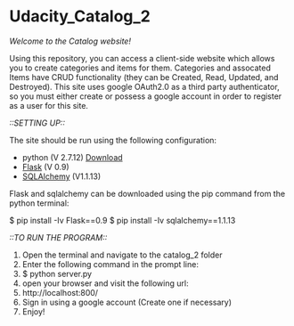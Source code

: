 # Udacity_Catalog_2

<em>Welcome to the Catalog website!</em>

Using this repository, you can access a client-side website which allows you to create categories and items for them. Categories and assocated Items have CRUD functionality (they can be Created, Read, Updated, and Destroyed). This site uses google OAuth2.0 as a third party authenticator, so you must either create or possess a google account in order to register as a user for this site.

<em>::SETTING UP::</em>

The site should be run using the following configuration:
<ul>
<li>python (V 2.7.12) <a href="https://www.python.org/downloads/">Download</a></li>
<li><a href="http://flask.pocoo.org/docs/0.12/">Flask</a> (V 0.9)</li>
<li><a href="http://docs.sqlalchemy.org/en/rel_1_1/">SQLAlchemy</a> (V1.1.13)</li>
</ul>

Flask and sqlalchemy can be downloaded using the pip command from the python terminal:

$  pip install -Iv Flask==0.9
$  pip install -Iv sqlalchemy==1.1.13

<em>::TO RUN THE PROGRAM::</em>
<ol>
<li>Open the terminal and navigate to the catalog_2 folder</li>
<li>Enter the following command in the prompt line:<li>$  python server.py</li></li>
<li>open your browser and visit the following url:<li>http://localhost:800/</li></li>
<li>Sign in using a google account (Create one if necessary)</li>
<li>Enjoy!</li>
</ol>

